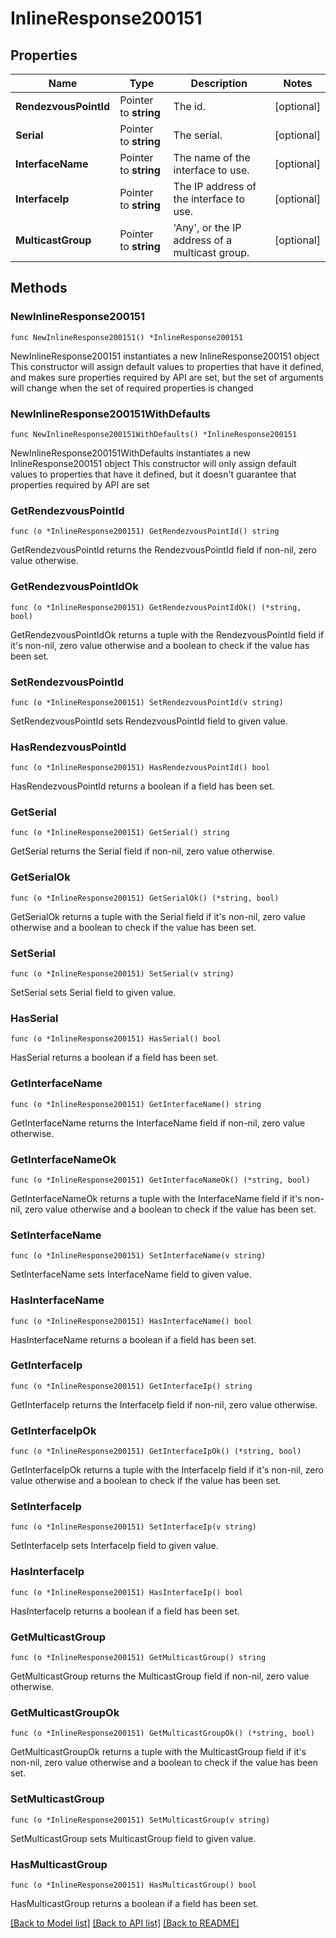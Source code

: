 # InlineResponse200151

## Properties

Name | Type | Description | Notes
------------ | ------------- | ------------- | -------------
**RendezvousPointId** | Pointer to **string** | The id. | [optional] 
**Serial** | Pointer to **string** | The serial. | [optional] 
**InterfaceName** | Pointer to **string** | The name of the interface to use. | [optional] 
**InterfaceIp** | Pointer to **string** | The IP address of the interface to use. | [optional] 
**MulticastGroup** | Pointer to **string** | &#39;Any&#39;, or the IP address of a multicast group. | [optional] 

## Methods

### NewInlineResponse200151

`func NewInlineResponse200151() *InlineResponse200151`

NewInlineResponse200151 instantiates a new InlineResponse200151 object
This constructor will assign default values to properties that have it defined,
and makes sure properties required by API are set, but the set of arguments
will change when the set of required properties is changed

### NewInlineResponse200151WithDefaults

`func NewInlineResponse200151WithDefaults() *InlineResponse200151`

NewInlineResponse200151WithDefaults instantiates a new InlineResponse200151 object
This constructor will only assign default values to properties that have it defined,
but it doesn't guarantee that properties required by API are set

### GetRendezvousPointId

`func (o *InlineResponse200151) GetRendezvousPointId() string`

GetRendezvousPointId returns the RendezvousPointId field if non-nil, zero value otherwise.

### GetRendezvousPointIdOk

`func (o *InlineResponse200151) GetRendezvousPointIdOk() (*string, bool)`

GetRendezvousPointIdOk returns a tuple with the RendezvousPointId field if it's non-nil, zero value otherwise
and a boolean to check if the value has been set.

### SetRendezvousPointId

`func (o *InlineResponse200151) SetRendezvousPointId(v string)`

SetRendezvousPointId sets RendezvousPointId field to given value.

### HasRendezvousPointId

`func (o *InlineResponse200151) HasRendezvousPointId() bool`

HasRendezvousPointId returns a boolean if a field has been set.

### GetSerial

`func (o *InlineResponse200151) GetSerial() string`

GetSerial returns the Serial field if non-nil, zero value otherwise.

### GetSerialOk

`func (o *InlineResponse200151) GetSerialOk() (*string, bool)`

GetSerialOk returns a tuple with the Serial field if it's non-nil, zero value otherwise
and a boolean to check if the value has been set.

### SetSerial

`func (o *InlineResponse200151) SetSerial(v string)`

SetSerial sets Serial field to given value.

### HasSerial

`func (o *InlineResponse200151) HasSerial() bool`

HasSerial returns a boolean if a field has been set.

### GetInterfaceName

`func (o *InlineResponse200151) GetInterfaceName() string`

GetInterfaceName returns the InterfaceName field if non-nil, zero value otherwise.

### GetInterfaceNameOk

`func (o *InlineResponse200151) GetInterfaceNameOk() (*string, bool)`

GetInterfaceNameOk returns a tuple with the InterfaceName field if it's non-nil, zero value otherwise
and a boolean to check if the value has been set.

### SetInterfaceName

`func (o *InlineResponse200151) SetInterfaceName(v string)`

SetInterfaceName sets InterfaceName field to given value.

### HasInterfaceName

`func (o *InlineResponse200151) HasInterfaceName() bool`

HasInterfaceName returns a boolean if a field has been set.

### GetInterfaceIp

`func (o *InlineResponse200151) GetInterfaceIp() string`

GetInterfaceIp returns the InterfaceIp field if non-nil, zero value otherwise.

### GetInterfaceIpOk

`func (o *InlineResponse200151) GetInterfaceIpOk() (*string, bool)`

GetInterfaceIpOk returns a tuple with the InterfaceIp field if it's non-nil, zero value otherwise
and a boolean to check if the value has been set.

### SetInterfaceIp

`func (o *InlineResponse200151) SetInterfaceIp(v string)`

SetInterfaceIp sets InterfaceIp field to given value.

### HasInterfaceIp

`func (o *InlineResponse200151) HasInterfaceIp() bool`

HasInterfaceIp returns a boolean if a field has been set.

### GetMulticastGroup

`func (o *InlineResponse200151) GetMulticastGroup() string`

GetMulticastGroup returns the MulticastGroup field if non-nil, zero value otherwise.

### GetMulticastGroupOk

`func (o *InlineResponse200151) GetMulticastGroupOk() (*string, bool)`

GetMulticastGroupOk returns a tuple with the MulticastGroup field if it's non-nil, zero value otherwise
and a boolean to check if the value has been set.

### SetMulticastGroup

`func (o *InlineResponse200151) SetMulticastGroup(v string)`

SetMulticastGroup sets MulticastGroup field to given value.

### HasMulticastGroup

`func (o *InlineResponse200151) HasMulticastGroup() bool`

HasMulticastGroup returns a boolean if a field has been set.


[[Back to Model list]](../README.md#documentation-for-models) [[Back to API list]](../README.md#documentation-for-api-endpoints) [[Back to README]](../README.md)


